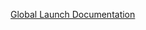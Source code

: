 [Global Launch Documentation](https://drive.google.com/drive/folders/11xbuwnJUl5AEHJE8RD-zKVKazOihLbnV?usp=drive_link)
